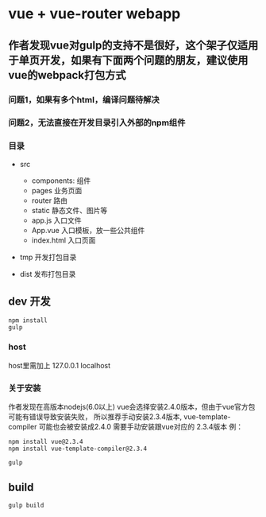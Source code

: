 # vue + vue-router webapp
## 作者发现vue对gulp的支持不是很好，这个架子仅适用于单页开发，如果有下面两个问题的朋友，建议使用vue的webpack打包方式
### 问题1，如果有多个html，编译问题待解决
### 问题2，无法直接在开发目录引入外部的npm组件


### 目录
- src
    - components: 组件
    - pages 业务页面
    - router 路由
    - static 静态文件、图片等
    - app.js 入口文件
    - App.vue 入口模板，放一些公共组件
    - index.html 入口页面

- tmp 开发打包目录
- dist 发布打包目录


## dev 开发

```
npm install
gulp 
```

### host
host里需加上 127.0.0.1 localhost


### 关于安装
作者发现在高版本nodejs(6.0以上) vue会选择安装2.4.0版本，但由于vue官方包可能有错误导致安装失败， 所以推荐手动安装2.3.4版本,
vue-template-compiler 可能也会被安装成2.4.0 需要手动安装跟vue对应的 2.3.4版本
例：

```
npm install vue@2.3.4
npm install vue-template-compiler@2.3.4

```

```
gulp

```


## build

```
gulp build

```
